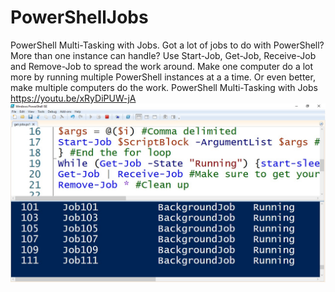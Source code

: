 # PowerShellJobs
PowerShell Multi-Tasking with Jobs.
Got a lot of jobs to do with PowerShell? More than one instance can handle? Use Start-Job, Get-Job, Receive-Job and Remove-Job to spread the work around. 
Make one computer do a lot more by running multiple PowerShell instances at a a time. Or even better, make multiple computers do the work.
PowerShell Multi-Tasking with Jobs
https://youtu.be/xRyDiPUW-jA
![PowerShell Multi-Tasking with Jobs](https://raw.githubusercontent.com/ShotokuTech/PowerShellJobs/main/powershell%20get-jobs.jpg)
